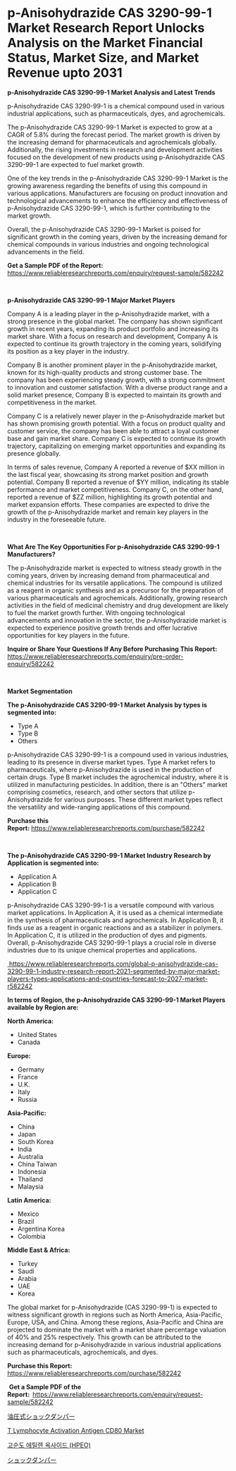 <p><h1>p-Anisohydrazide CAS 3290-99-1 Market Research Report Unlocks Analysis on the Market Financial Status, Market Size, and Market Revenue upto 2031</h1></p><p><strong>p-Anisohydrazide CAS 3290-99-1 Market Analysis and Latest Trends</strong></p>
<p><p>p-Anisohydrazide CAS 3290-99-1 is a chemical compound used in various industrial applications, such as pharmaceuticals, dyes, and agrochemicals.</p><p>The p-Anisohydrazide CAS 3290-99-1 Market is expected to grow at a CAGR of 5.8% during the forecast period. The market growth is driven by the increasing demand for pharmaceuticals and agrochemicals globally. Additionally, the rising investments in research and development activities focused on the development of new products using p-Anisohydrazide CAS 3290-99-1 are expected to fuel market growth.</p><p>One of the key trends in the p-Anisohydrazide CAS 3290-99-1 Market is the growing awareness regarding the benefits of using this compound in various applications. Manufacturers are focusing on product innovation and technological advancements to enhance the efficiency and effectiveness of p-Anisohydrazide CAS 3290-99-1, which is further contributing to the market growth.</p><p>Overall, the p-Anisohydrazide CAS 3290-99-1 Market is poised for significant growth in the coming years, driven by the increasing demand for chemical compounds in various industries and ongoing technological advancements in the field.</p></p>
<p><strong>Get a Sample PDF of the Report:&nbsp;</strong> <a href="https://www.reliableresearchreports.com/enquiry/request-sample/582242">https://www.reliableresearchreports.com/enquiry/request-sample/582242</a></p>
<p>&nbsp;</p>
<p><strong>p-Anisohydrazide CAS 3290-99-1 Major Market Players</strong></p>
<p><p>Company A is a leading player in the p-Anisohydrazide market, with a strong presence in the global market. The company has shown significant growth in recent years, expanding its product portfolio and increasing its market share. With a focus on research and development, Company A is expected to continue its growth trajectory in the coming years, solidifying its position as a key player in the industry.</p><p>Company B is another prominent player in the p-Anisohydrazide market, known for its high-quality products and strong customer base. The company has been experiencing steady growth, with a strong commitment to innovation and customer satisfaction. With a diverse product range and a solid market presence, Company B is expected to maintain its growth and competitiveness in the market.</p><p>Company C is a relatively newer player in the p-Anisohydrazide market but has shown promising growth potential. With a focus on product quality and customer service, the company has been able to attract a loyal customer base and gain market share. Company C is expected to continue its growth trajectory, capitalizing on emerging market opportunities and expanding its presence globally.</p><p>In terms of sales revenue, Company A reported a revenue of $XX million in the last fiscal year, showcasing its strong market position and growth potential. Company B reported a revenue of $YY million, indicating its stable performance and market competitiveness. Company C, on the other hand, reported a revenue of $ZZ million, highlighting its growth potential and market expansion efforts. These companies are expected to drive the growth of the p-Anisohydrazide market and remain key players in the industry in the foreseeable future.</p></p>
<p>&nbsp;</p>
<p><strong>What Are The Key Opportunities For p-Anisohydrazide CAS 3290-99-1 Manufacturers?</strong></p>
<p><p>The p-Anisohydrazide market is expected to witness steady growth in the coming years, driven by increasing demand from pharmaceutical and chemical industries for its versatile applications. The compound is utilized as a reagent in organic synthesis and as a precursor for the preparation of various pharmaceuticals and agrochemicals. Additionally, growing research activities in the field of medicinal chemistry and drug development are likely to fuel the market growth further. With ongoing technological advancements and innovation in the sector, the p-Anisohydrazide market is expected to experience positive growth trends and offer lucrative opportunities for key players in the future.</p></p>
<p><strong>Inquire or Share Your Questions If Any Before Purchasing This Report:</strong> <a href="https://www.reliableresearchreports.com/enquiry/pre-order-enquiry/582242">https://www.reliableresearchreports.com/enquiry/pre-order-enquiry/582242</a></p>
<p>&nbsp;</p>
<p><strong>Market Segmentation</strong></p>
<p><strong>The p-Anisohydrazide CAS 3290-99-1 Market Analysis by types is segmented into:</strong></p>
<p><ul><li>Type A</li><li>Type B</li><li>Others</li></ul></p>
<p><p>p-Anisohydrazide CAS 3290-99-1 is a compound used in various industries, leading to its presence in diverse market types. Type A market refers to pharmaceuticals, where p-Anisohydrazide is used in the production of certain drugs. Type B market includes the agrochemical industry, where it is utilized in manufacturing pesticides. In addition, there is an "Others" market comprising cosmetics, research, and other sectors that utilize p-Anisohydrazide for various purposes. These different market types reflect the versatility and wide-ranging applications of this compound.</p></p>
<p><strong>Purchase this Report:&nbsp;</strong><a href="https://www.reliableresearchreports.com/purchase/582242">https://www.reliableresearchreports.com/purchase/582242</a></p>
<p>&nbsp;</p>
<p><strong>The p-Anisohydrazide CAS 3290-99-1 Market Industry Research by Application is segmented into:</strong></p>
<p><ul><li>Application A</li><li>Application B</li><li>Application C</li></ul></p>
<p><p>p-Anisohydrazide CAS 3290-99-1 is a versatile compound with various market applications. In Application A, it is used as a chemical intermediate in the synthesis of pharmaceuticals and agrochemicals. In Application B, it finds use as a reagent in organic reactions and as a stabilizer in polymers. In Application C, it is utilized in the production of dyes and pigments. Overall, p-Anisohydrazide CAS 3290-99-1 plays a crucial role in diverse industries due to its unique chemical properties and applications.</p></p>
<p><a href="https://www.reliableresearchreports.com/global-p-anisohydrazide-cas-3290-99-1-industry-research-report-2021-segmented-by-major-market-players-types-applications-and-countries-forecast-to-2027-market-r582242">&nbsp;https://www.reliableresearchreports.com/global-p-anisohydrazide-cas-3290-99-1-industry-research-report-2021-segmented-by-major-market-players-types-applications-and-countries-forecast-to-2027-market-r582242</a></p>
<p><strong>In terms of Region, the p-Anisohydrazide CAS 3290-99-1 Market Players available by Region are:</strong></p>
<p>
    <p> <strong> North America: </strong>
        <ul>
            <li>United States</li>
            <li>Canada</li>
        </ul>
        </p> 
    <p> <strong> Europe: </strong>
        <ul>
            <li>Germany</li>
            <li>France</li>
            <li>U.K.</li>
            <li>Italy</li>
            <li>Russia</li>
        </ul>
        </p> 
    <p> <strong> Asia-Pacific: </strong>
        <ul>
            <li>China</li>
            <li>Japan</li>
            <li>South Korea</li>
            <li>India</li>
            <li>Australia</li>
            <li>China Taiwan</li>
            <li>Indonesia</li>
            <li>Thailand</li>
            <li>Malaysia</li>
        </ul>
        </p> 
    <p> <strong> Latin America: </strong>
        <ul>
            <li>Mexico</li>
            <li>Brazil</li>
            <li>Argentina Korea</li>
            <li>Colombia</li>
        </ul>
        </p> 
    <p> <strong> Middle East & Africa: </strong>
        <ul>
            <li>Turkey</li>
            <li>Saudi</li>
            <li>Arabia</li>
            <li>UAE</li>
            <li>Korea</li>
        </ul>
    </p>
    </p>
<p><p>The global market for p-Anisohydrazide (CAS 3290-99-1) is expected to witness significant growth in regions such as North America, Asia-Pacific, Europe, USA, and China. Among these regions, Asia-Pacific and China are projected to dominate the market with a market share percentage valuation of 40% and 25% respectively. This growth can be attributed to the increasing demand for p-Anisohydrazide in various industrial applications such as pharmaceuticals, agrochemicals, and dyes.</p></p>
<p><strong>Purchase this Report: </strong><a href="https://www.reliableresearchreports.com/purchase/582242">https://www.reliableresearchreports.com/purchase/582242</a></p>
<p>&nbsp;<strong>Get a Sample PDF of the Report:&nbsp;&nbsp;</strong><a href="https://www.reliableresearchreports.com/enquiry/request-sample/582242">https://www.reliableresearchreports.com/enquiry/request-sample/582242</a></p>
<p><strong></strong></p>
<p><p><a href="https://github.com/ycmtqqhvk3273/Market-Research-Report-List-2/blob/main/977146995165.md">油圧式ショックダンパー</a></p><p><a href="https://github.com/HenrietteMills1/Market-Research-Report-List-1/blob/main/t-lymphocyte-activation-antigen-cd80-market.md">T Lymphocyte Activation Antigen CD80 Market</a></p><p><a href="https://github.com/darrellockm3ytan895656/Market-Research-Report-List-1/blob/main/626842486807.md">고순도 에틸렌 옥사이드 (HPEO)</a></p><p><a href="https://github.com/FredaJerde/Market-Research-Report-List-1/blob/main/463199695164.md">ショックダンパー</a></p></p>